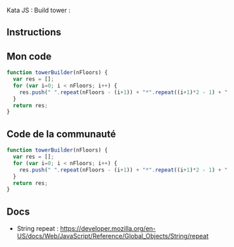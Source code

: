 Kata JS : Build tower : 

## Instructions

## Mon code
```js
function towerBuilder(nFloors) {
  var res = [];
  for (var i=0; i < nFloors; i++) {
    res.push(" ".repeat(nFloors - (i+1)) + "*".repeat((i+1)*2 - 1) + " ".repeat(nFloors - (i+1)));
  }
  return res;
}
```
## Code de la communauté
```js
function towerBuilder(nFloors) {
  var res = [];
  for (var i=0; i < nFloors; i++) {
    res.push(" ".repeat(nFloors - (i+1)) + "*".repeat((i+1)*2 - 1) + " ".repeat(nFloors - (i+1)));
  }
  return res;
}
```

## Docs
- String repeat : https://developer.mozilla.org/en-US/docs/Web/JavaScript/Reference/Global_Objects/String/repeat

